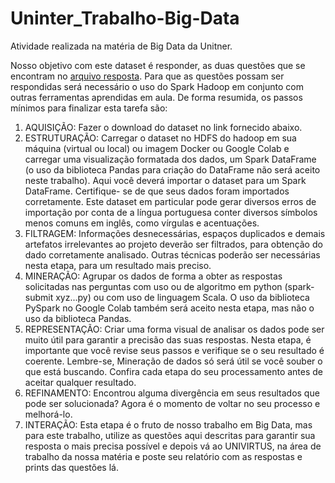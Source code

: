 # Uninter_Trabalho-Big-Data

Atividade realizada na matéria de Big Data da Unitner.

Nosso objetivo com este dataset é responder, as duas questões que se encontram no [arquivo resposta](https://github.com/DheniMoura/Uninter_Trabalho-Big-Data/blob/main/Atividade_BigData.ipynb).
Para que as questões possam ser respondidas será necessário o uso do Spark
Hadoop em conjunto com outras ferramentas aprendidas em aula.
De forma resumida, os passos mínimos para finalizar esta
tarefa são:
1. AQUISIÇÃO: Fazer o download do dataset no link fornecido abaixo.
2. ESTRUTURAÇÃO: Carregar o dataset no HDFS do hadoop em sua máquina (virtual ou local)
ou imagem Docker ou Google Colab e carregar uma visualização formatada dos dados, um
Spark DataFrame (o uso da biblioteca Pandas para criação do DataFrame não será aceito
neste trabalho). Aqui você deverá importar o dataset para um Spark DataFrame. Certifique-
se de que seus dados foram importados corretamente. Este dataset em particular pode gerar
diversos erros de importação por conta de a língua portuguesa conter diversos símbolos
menos comuns em inglês, como vírgulas e acentuações.
3. FILTRAGEM: Informações desnecessárias, espaços duplicados e demais artefatos
irrelevantes ao projeto deverão ser filtrados, para obtenção do dado corretamente analisado.
Outras técnicas poderão ser necessárias nesta etapa, para um resultado mais preciso.
4. MINERAÇÃO: Agrupar os dados de forma a obter as respostas solicitadas nas perguntas
com uso ou de algoritmo em python (spark-submit xyz...py) ou com uso de linguagem Scala.
O uso da biblioteca PySpark no Google Colab também será aceito nesta etapa, mas não o
uso da biblioteca Pandas.
5. REPRESENTAÇÃO: Criar uma forma visual de analisar os dados pode ser muito útil para
garantir a precisão das suas respostas. Nesta etapa, é importante que você revise seus
passos e verifique se o seu resultado é coerente. Lembre-se, Mineração de dados só será
útil se você souber o que está buscando. Confira cada etapa do seu processamento antes de
aceitar qualquer resultado.
6. REFINAMENTO: Encontrou alguma divergência em seus resultados que pode ser
solucionada? Agora é o momento de voltar no seu processo e melhorá-lo.
7. INTERAÇÃO: Esta etapa é o fruto de nosso trabalho em Big Data, mas para este trabalho,
utilize as questões aqui descritas para garantir sua resposta o mais precisa possível e depois
vá ao UNIVIRTUS, na área de trabalho da nossa matéria e poste seu relatório com as
respostas e prints das questões lá.
